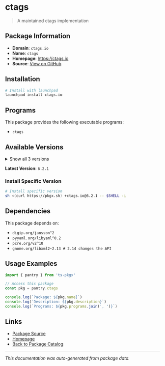 # ctags

> A maintained ctags implementation

## Package Information

- **Domain**: `ctags.io`
- **Name**: `ctags`
- **Homepage**: https://ctags.io
- **Source**: [View on GitHub](https://github.com/pkgxdev/pantry/tree/main/projects/ctags.io/package.yml)

## Installation

```bash
# Install with launchpad
launchpad install ctags.io
```

## Programs

This package provides the following executable programs:

- `ctags`

## Available Versions

<details>
<summary>Show all 3 versions</summary>

- `6.2.1`, `6.2.0`, `6.1.0`

</details>

**Latest Version**: `6.2.1`

### Install Specific Version

```bash
# Install specific version
sh <(curl https://pkgx.sh) +ctags.io@6.2.1 -- $SHELL -i
```

## Dependencies

This package depends on:

- `digip.org/jansson^2`
- `pyyaml.org/libyaml^0.2`
- `pcre.org/v2^10`
- `gnome.org/libxml2~2.13 # 2.14 changes the API`

## Usage Examples

```typescript
import { pantry } from 'ts-pkgx'

// Access this package
const pkg = pantry.ctags

console.log(`Package: ${pkg.name}`)
console.log(`Description: ${pkg.description}`)
console.log(`Programs: ${pkg.programs.join(', ')}`)
```

## Links

- [Package Source](https://github.com/pkgxdev/pantry/tree/main/projects/ctags.io/package.yml)
- [Homepage](https://ctags.io)
- [Back to Package Catalog](../../package-catalog.md)

---

*This documentation was auto-generated from package data.*
